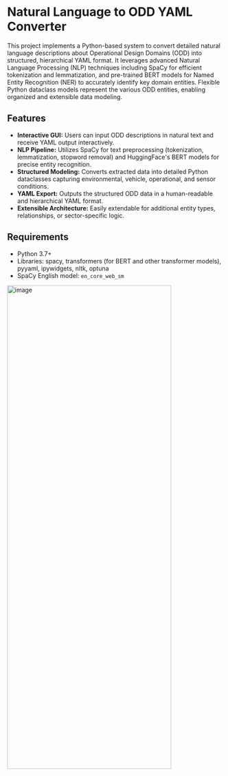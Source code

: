 # Natural Language to ODD YAML Converter

This project implements a Python-based system to convert detailed natural language descriptions about Operational Design Domains (ODD) into structured, hierarchical YAML format. It leverages advanced Natural Language Processing (NLP) techniques including SpaCy for efficient tokenization and lemmatization, and pre-trained BERT models for Named Entity Recognition (NER) to accurately identify key domain entities. Flexible Python dataclass models represent the various ODD entities, enabling organized and extensible data modeling.

## Features

- **Interactive GUI:** Users can input ODD descriptions in natural text and receive YAML output interactively.  
- **NLP Pipeline:** Utilizes SpaCy for text preprocessing (tokenization, lemmatization, stopword removal) and HuggingFace's BERT models for precise entity recognition.  
- **Structured Modeling:** Converts extracted data into detailed Python dataclasses capturing environmental, vehicle, operational, and sensor conditions.  
- **YAML Export:** Outputs the structured ODD data in a human-readable and hierarchical YAML format.  
- **Extensible Architecture:** Easily extendable for additional entity types, relationships, or sector-specific logic.  

## Requirements

- Python 3.7+  
- Libraries: spacy, transformers (for BERT and other transformer models), pyyaml, ipywidgets, nltk, optuna  
- SpaCy English model: `en_core_web_sm`

<img width="382" height="1125" alt="image" src="https://github.com/user-attachments/assets/8017b0a3-faa8-4f40-bfc4-c1457e7f3b07" />
